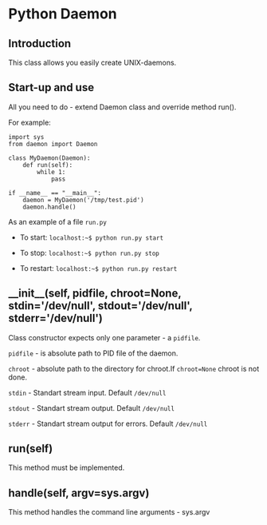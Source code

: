 Python Daemon
=============

Introduction
------------
This class allows you easily create UNIX-daemons.

Start-up and use
----------------
All you need to do - extend Daemon class and override method run().

For example:

    import sys
    from daemon import Daemon
    
    class MyDaemon(Daemon):
        def run(self):
            while 1:
                pass
    
    if __name__ == "__main__":
        daemon = MyDaemon('/tmp/test.pid')
        daemon.handle()

As an example of a file `run.py`

* To start: `localhost:~$ python run.py start`

* To stop: `localhost:~$ python run.py stop`

* To restart: `localhost:~$ python run.py restart`

\_\_init\_\_(self, pidfile, chroot=None, stdin='/dev/null', stdout='/dev/null', stderr='/dev/null')
----------
Class constructor expects only one parameter - a `pidfile`.

`pidfile` - is absolute path to PID file of the daemon.

`chroot` - absolute path to the directory for chroot.If `chroot=None` chroot is not done.

`stdin` - Standart stream input. Default `/dev/null`

`stdout` - Standart stream output. Default `/dev/null`

`stderr` - Standart stream output for errors. Default `/dev/null`

run(self)
---------
This method must be implemented.

handle(self, argv=sys.argv)
---------------------------
This method handles the command line arguments - sys.argv

